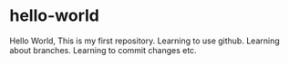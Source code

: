 # hello-world
Hello World, This is my first repository. Learning to use github. 
Learning about branches. Learning to commit changes etc.
